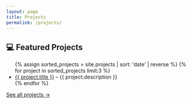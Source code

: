 ```yaml
---
layout: page
title: Projects
permalink: /projects/
---
```


## 💻 Featured Projects
<ul>
  {% assign sorted_projects = site.projects | sort: 'date' | reverse %}
  {% for project in sorted_projects limit:3 %}
    <li>
      <a href="{{ project.url }}">{{ project.title }}</a> – {{ project.description }}
    </li>
  {% endfor %}
</ul>
<p><a href="/projects">See all projects →</a></p>